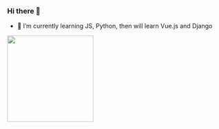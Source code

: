 ### Hi there 👋

- 🌱 I’m currently learning JS, Python, then will learn Vue.js and Django


<img src="https://github.com/prafulla-codes/sorting-hat/blob/master/pics/slytherin_badge.gif" width="200px">

